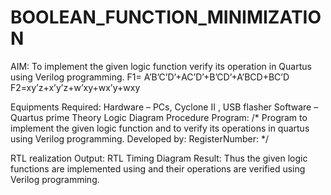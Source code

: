# BOOLEAN_FUNCTION_MINIMIZATION

AIM:
To implement the given logic function verify its operation in Quartus using Verilog programming.
F1= A’B’C’D’+AC’D’+B’CD’+A’BCD+BC’D 
F2=xy’z+x’y’z+w’xy+wx’y+wxy

Equipments Required:
Hardware – PCs, Cyclone II , USB flasher
Software – Quartus prime
Theory
Logic Diagram
Procedure
Program:
/* Program to implement the given logic function and to verify its operations in quartus using Verilog programming. 
Developed by: RegisterNumber:
*/

RTL realization
Output:
RTL
Timing Diagram
Result:
Thus the given logic functions are implemented using and their operations are verified using Verilog programming.

